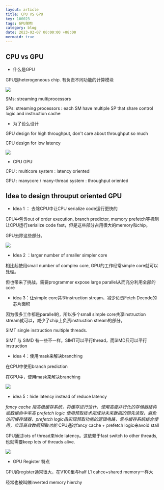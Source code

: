 ```yaml
---
layout: article
title: CPU VS GPU
key: 100023
tags: GPU架构
category: blog
date: 2023-02-07 00:00:00 +08:00
mermaid: true
---
```



## CPU vs GPU


* 什么是GPU

GPU是heterogeneous chip. 有负责不同功能的计算模块

![](https://p1-juejin.byteimg.com/tos-cn-i-k3u1fbpfcp/059c4df7de5e4b00bb76f43bf7e5a2b1~tplv-k3u1fbpfcp-zoom-in-crop-mark:4536:0:0:0.awebp?)




SMs: streaming multiprocessors

SPs: streaming processors : each SM have multiple SP that share control logic and instruction cache



* 为了设么设计

GPU design for high throughput, don't care about throughput so much

CPU design for low latency

![](https://p6-juejin.byteimg.com/tos-cn-i-k3u1fbpfcp/70174e01e80f466bbc1de536aa69ac9a~tplv-k3u1fbpfcp-zoom-in-crop-mark:4536:0:0:0.awebp?)




* CPU GPU

CPU : multicore system : latency oriented 

GPU : manycore / many-thread system : throughput oriented



## Idea to design throuput oriented GPU

* Idea 1 ： 去除CPU中让CPU serialize code运行更快的

CPU中包含out of order execution, branch predictor, memory prefetch等机制让CPU运行serialize code fast，但是这些部分占用很大的memory和chip。

<!--more-->

GPU去除这些部分。

![](https://p9-juejin.byteimg.com/tos-cn-i-k3u1fbpfcp/7bb6231977b642f5a066ce9898d22574~tplv-k3u1fbpfcp-zoom-in-crop-mark:4536:0:0:0.awebp?)




* Idea 2 ：larger number of smaller simpler core

相比起使用small number of complex core, GPU的工作经常simple core就可以处理。

但也带来了挑战，需要programmer expose large parallel从而充分利用全部的core



* idea 3：让simple core共享instruction stream，减少负责Fetch Decode的芯片面积

因为很多工作都是parallel的，所以多个small simple core共享instruction stream就可以，减少了chip上负责instruction stream的部分。

SIMT single instruction multiple threads. 

SIMT 与 SIMD 有一些不一样。SIMT可以平行thread，而SIMD只可以平行instruction



* idea 4：使用mask来解决branching

在CPU中使用branch prediction

在GPU中，使用mask来解决branching



![](https://p9-juejin.byteimg.com/tos-cn-i-k3u1fbpfcp/031601e629bb43ed94c46b6e9ec095e0~tplv-k3u1fbpfcp-zoom-in-crop-mark:4536:0:0:0.awebp?)

* idea 5：hide latency instead of reduce latency

*fancy cache 指高级缓存系统，将缓存进行设计，使用高度并行化的存储器结构或数据命中率高*
*prefetch logic 使用预取技术完成对未来数据的预先读取，避免访问慢存储器，prefetch logic指实现预取功能的逻辑电路，常与缓存系统结合使用，实现高效数据预取功能*
CPU通过fancy cache + prefetch logic来avoid stall

GPU通过lots of thread来hide latency。这依赖于fast switch to other threads, 也就需要keep lots of threads alive.


![](https://p6-juejin.byteimg.com/tos-cn-i-k3u1fbpfcp/1e1ba3f0082c45fa8289da551025c400~tplv-k3u1fbpfcp-zoom-in-crop-mark:4536:0:0:0.awebp?)


* GPU Register 特点

GPU的register通常很大，在V100里与half L1 cahce+shared memory一样大

经常也被叫做inverted memory hierchy


